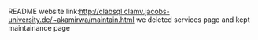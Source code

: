 README
website link:http://clabsql.clamv.jacobs-university.de/~akamirwa/maintain.html
we deleted services page and kept maintainance page
